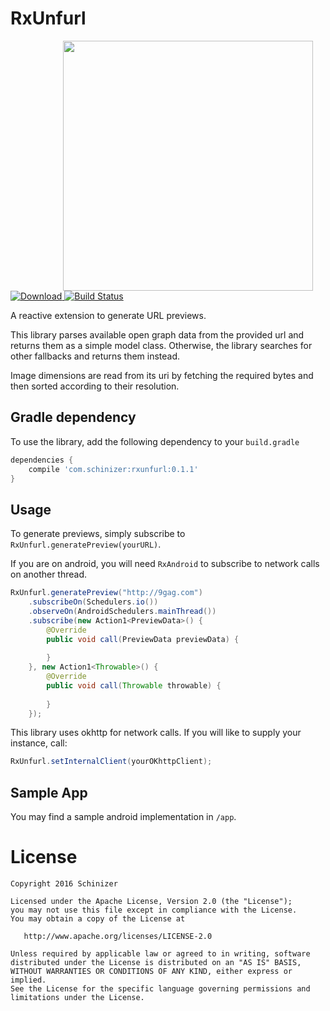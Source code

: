 # RxUnfurl

<img src='https://giant.gfycat.com/WearyNecessaryFattaileddunnart.gif' height="400" align="right" hspace="20"/>

[![Download](https://api.bintray.com/packages/schinizer/maven/RxUnfurl/images/download.svg) ](https://bintray.com/schinizer/maven/RxUnfurl/_latestVersion)
[![Build Status](https://travis-ci.org/Schinizer/RxUnfurl.svg?branch=develop)](https://travis-ci.org/Schinizer/RxUnfurl)

A reactive extension to generate URL previews.

This library parses available open graph data from the provided url and returns them as a simple model class. Otherwise, the library searches for other fallbacks and returns them instead.

Image dimensions are read from its uri by fetching the required bytes and then sorted according to their resolution.

## Gradle dependency
To use the library, add the following dependency to your `build.gradle`
```groovy
dependencies {
	compile 'com.schinizer:rxunfurl:0.1.1'
}
```

## Usage
To generate previews, simply subscribe to `RxUnfurl.generatePreview(yourURL)`.

If you are on android, you will need `RxAndroid` to subscribe to network calls on another thread.
```Java
RxUnfurl.generatePreview("http://9gag.com")
    .subscribeOn(Schedulers.io())
    .observeOn(AndroidSchedulers.mainThread())
    .subscribe(new Action1<PreviewData>() {
        @Override
        public void call(PreviewData previewData) {
           
        }
    }, new Action1<Throwable>() {
        @Override
        public void call(Throwable throwable) {
	
        }
    });
```
This library uses okhttp for network calls. If you will like to supply your instance, call:
```Java
RxUnfurl.setInternalClient(yourOKhttpClient);
```

## Sample App
You may find a sample android implementation in `/app`.

# License
```
Copyright 2016 Schinizer

Licensed under the Apache License, Version 2.0 (the "License");
you may not use this file except in compliance with the License.
You may obtain a copy of the License at

   http://www.apache.org/licenses/LICENSE-2.0

Unless required by applicable law or agreed to in writing, software
distributed under the License is distributed on an "AS IS" BASIS,
WITHOUT WARRANTIES OR CONDITIONS OF ANY KIND, either express or implied.
See the License for the specific language governing permissions and
limitations under the License.
```
